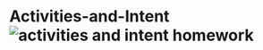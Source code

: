 # Activities-and-Intent![activities and intent homework](https://user-images.githubusercontent.com/81640447/146022781-eefbacd5-94ad-4296-bb19-99eea2be580a.gif)
